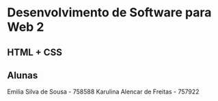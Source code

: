 # Desenvolvimento de Software para Web 2
## HTML + CSS

## Alunas
Emilia Silva de Sousa - 758588
Karulina Alencar de Freitas - 757922
